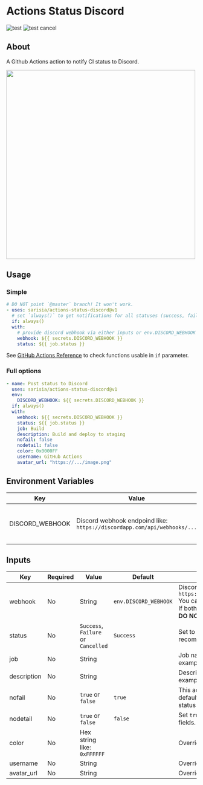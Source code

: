 # Actions Status Discord

![test](https://github.com/sarisia/actions-status-discord/workflows/test/badge.svg)
![test cancel](https://github.com/sarisia/actions-status-discord/workflows/test%20cancel/badge.svg)

## About

A Github Actions action to notify CI status to Discord.

<img src="https://user-images.githubusercontent.com/33576079/69472655-332b2880-0df0-11ea-9c33-6add9fca62e9.png" width="500px">

## Usage

### Simple

```yaml
# DO NOT point `@master` branch! It won't work.
- uses: sarisia/actions-status-discord@v1
  # set `always()` to get notifications for all statuses (success, failure, cancelled)
  if: always()
  with:
    # provide discord webhook via either inputs or env.DISCORD_WEBHOOK
    webhook: ${{ secrets.DISCORD_WEBHOOK }}
    status: ${{ job.status }}
```

See
[GitHub Actions Reference](https://help.github.com/en/actions/reference/context-and-expression-syntax-for-github-actions#job-status-check-functions)
to check functions usable in `if` parameter.

### Full options

```yaml
- name: Post status to Discord
  uses: sarisia/actions-status-discord@v1
  env:
    DISCORD_WEBHOOK: ${{ secrets.DISCORD_WEBHOOK }}
  if: always()
  with:
    webhook: ${{ secrets.DISCORD_WEBHOOK }}
    status: ${{ job.status }}
    job: Build
    description: Build and deploy to staging
    nofail: false
    nodetail: false
    color: 0x0000FF
    username: GitHub Actions
    avatar_url: "https://.../image.png"
```

## Environment Variables

| Key | Value | Description |
| - | - | - |
| DISCORD_WEBHOOK | Discord webhook endpoind like:<br>`https://discordapp.com/api/webhooks/...` | You can provide webhook via inputs either.

## Inputs

| Key | Required | Value | Default | Description |
| - | - | - | - | - |
| webhook | No | String | `env.DISCORD_WEBHOOK` | Discord webhook endpoind like:<br>`https://discordapp.com/api/webhooks/...`<br>You can provide webhook via env either. If both is set, this input will be used.<br>**DO NOT INCLUDE `/github` SUFFIX!** |
| status | No | `Success`, `Failure` or `Cancelled` | `Success` | Set to `${{ job.status }}` is recommended. |
| job | No | String | | Job name included in message title. See example above. |
| description | No | String | | Description included in message. See example above. |
| nofail | No | `true` or `false` | `true` | This action won't make workflow failed by default. If set to `false`, this action will set status failed when failed to notify. |
| nodetail | No | `true` or `false` | `false` | Set `true` to suppress detailed embed fields. |
| color | No | Hex string like: `0xFFFFFF` | | Overrides Discord embed color. |
| username | No | String | | Overrides Discord webhook username. |
| avatar_url | No | String | | Overrides Discord webhook avatar url. |
